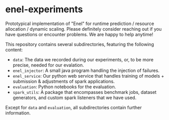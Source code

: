# enel-experiments

Prototypical implementation of "Enel" for runtime prediction / resource allocation / dynamic scaling. Please definitely consider reaching out if you have questions or encounter problems. We are happy to help anytime!

This repository contains several subdirectories, featuring the following content:

- `data`: The data we recorded during our experiments, or, to be more precise, needed for our evalation.
- `enel_injector`: A small java program handling the injection of failures.
- `enel_service`: Our python web service that handles training of models + submission & adjustments of spark applications.
- `evaluation`: Python notebooks for the evaluation.
- `spark_utils`: A package that encompasses benchmark jobs, dataset generators, and custom spark listeners that we have used.

Except for `data` and `evaluation`, all subdirectories contain further information. 